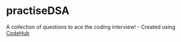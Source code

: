 # practiseDSA
A collection of  questions to ace the coding interview! - Created using [CodeHub](https://github.com/rishijain07/CodeHub)
